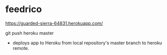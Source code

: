 # feedrico

https://guarded-sierra-64831.herokuapp.com/

git push heroku master
- deploys app to Heroku from local repository's master branch to heroku remote.